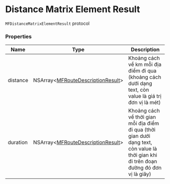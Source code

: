 # Distance Matrix Element Result

`MFDistanceMatrixElementResult` protocol

### Properties

| Name        | Type                                                                       | Description                                                                                                                              |
|-------------|----------------------------------------------------------------------------|------------------------------------------------------------------------------------------------------------------------------------------|
| distance    | NSArray<[MFRouteDescriptionResult](reference/route-description-result.md)> | Khoảng cách về km mỗi địa điểm đi qua (khoảng cách dưới dạng text, còn value là giá trị đơn vị là mét)                                   |
| duration    | NSArray<[MFRouteDescriptionResult](reference/route-description-result.md)> | Khoảng cách về thời gian mỗi địa điểm đi qua (thời gian dưới dạng text, còn value là thời gian khi đi trên đoạn đường đó đơn vị là giây) |

